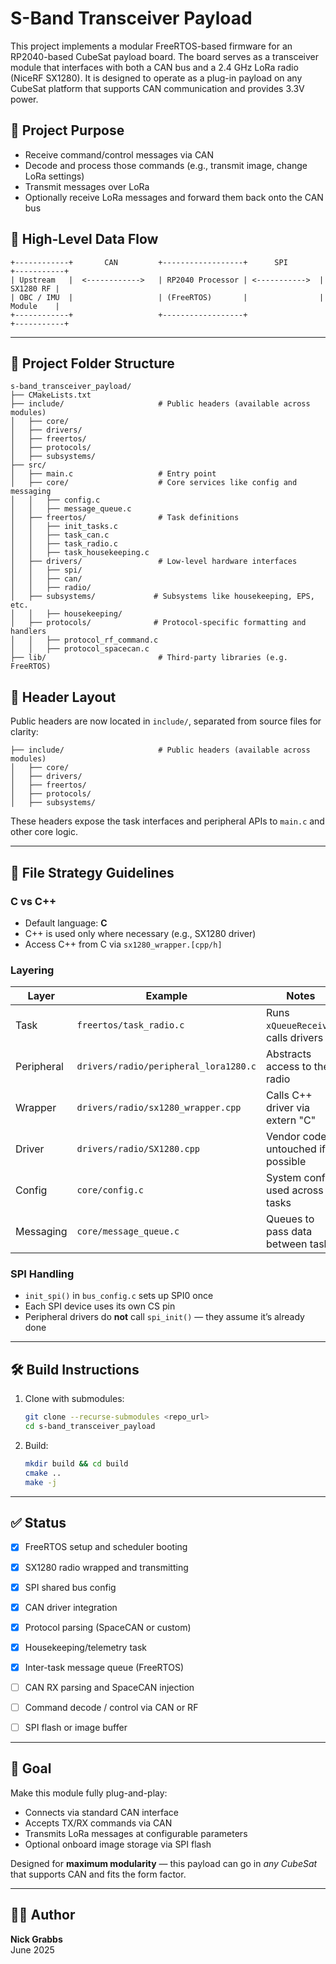 # S-Band Transceiver Payload

This project implements a modular FreeRTOS-based firmware for an RP2040-based CubeSat payload board. The board serves as a transceiver module that interfaces with both a CAN bus and a 2.4 GHz LoRa radio (NiceRF SX1280). It is designed to operate as a plug-in payload on any CubeSat platform that supports CAN communication and provides 3.3V power.

## 🎯 Project Purpose
- Receive command/control messages via CAN
- Decode and process those commands (e.g., transmit image, change LoRa settings)
- Transmit messages over LoRa
- Optionally receive LoRa messages and forward them back onto the CAN bus

## 🔁 High-Level Data Flow
```
+------------+       CAN         +------------------+      SPI       +-----------+
| Upstream   |  <------------>   | RP2040 Processor | <----------->  | SX1280 RF |
| OBC / IMU  |                   | (FreeRTOS)       |                | Module    |
+------------+                   +------------------+                +-----------+
```

---

## 🧱 Project Folder Structure

```
s-band_transceiver_payload/
├── CMakeLists.txt
├── include/                     # Public headers (available across modules)
│   ├── core/
│   ├── drivers/
│   ├── freertos/
│   ├── protocols/
│   ├── subsystems/
├── src/
│   ├── main.c                   # Entry point
│   ├── core/                    # Core services like config and messaging
│   │   ├── config.c
│   │   ├── message_queue.c
│   ├── freertos/                # Task definitions
│   │   ├── init_tasks.c
│   │   ├── task_can.c
│   │   ├── task_radio.c
│   │   ├── task_housekeeping.c
│   ├── drivers/                 # Low-level hardware interfaces
│   │   ├── spi/
│   │   ├── can/
│   │   ├── radio/
│   ├── subsystems/             # Subsystems like housekeeping, EPS, etc.
│   │   ├── housekeeping/
│   ├── protocols/              # Protocol-specific formatting and handlers
│   │   ├── protocol_rf_command.c
│   │   ├── protocol_spacecan.c
├── lib/                         # Third-party libraries (e.g. FreeRTOS)
```
## 📁 Header Layout

Public headers are now located in `include/`, separated from source files for clarity:

```
├── include/                     # Public headers (available across modules)
│   ├── core/
│   ├── drivers/
│   ├── freertos/
│   ├── protocols/
│   ├── subsystems/
```

These headers expose the task interfaces and peripheral APIs to `main.c` and other core logic.


---

## 📐 File Strategy Guidelines

### C vs C++
- Default language: **C**
- C++ is used only where necessary (e.g., SX1280 driver)
- Access C++ from C via `sx1280_wrapper.[cpp/h]`

### Layering
| Layer      | Example                               | Notes                                   |
|------------|---------------------------------------|-----------------------------------------|
| Task       | `freertos/task_radio.c`               | Runs `xQueueReceive`, calls drivers     |
| Peripheral | `drivers/radio/peripheral_lora1280.c` | Abstracts access to the radio           |
| Wrapper    | `drivers/radio/sx1280_wrapper.cpp`    | Calls C++ driver via extern "C"         |
| Driver     | `drivers/radio/SX1280.cpp`            | Vendor code, untouched if possible      |
| Config     | `core/config.c`                       | System config used across tasks         |
| Messaging  | `core/message_queue.c`                | Queues to pass data between tasks       |

### SPI Handling
- `init_spi()` in `bus_config.c` sets up SPI0 once
- Each SPI device uses its own CS pin
- Peripheral drivers do **not** call `spi_init()` — they assume it’s already done

---

## 🛠 Build Instructions
1. Clone with submodules:
   ```bash
   git clone --recurse-submodules <repo_url>
   cd s-band_transceiver_payload
   ```
2. Build:
   ```bash
   mkdir build && cd build
   cmake ..
   make -j
   ```

---

## ✅ Status
- [x] FreeRTOS setup and scheduler booting
- [x] SX1280 radio wrapped and transmitting
- [x] SPI shared bus config
- [x] CAN driver integration
- [x] Protocol parsing (SpaceCAN or custom)
- [x] Housekeeping/telemetry task
- [x] Inter-task message queue (FreeRTOS)

- [ ] CAN RX parsing and SpaceCAN injection
- [ ] Command decode / control via CAN or RF
- [ ] SPI flash or image buffer

---

## 📡 Goal
Make this module fully plug-and-play:
- Connects via standard CAN interface
- Accepts TX/RX commands via CAN
- Transmits LoRa messages at configurable parameters
- Optional onboard image storage via SPI flash

Designed for **maximum modularity** — this payload can go in *any CubeSat* that supports CAN and fits the form factor.

---

## 👨‍🚀 Author
**Nick Grabbs**  
June 2025